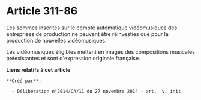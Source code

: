 # Article 311-86

Les sommes inscrites sur le compte automatique vidéomusiques des entreprises de production ne peuvent être réinvesties que
pour la production de nouvelles vidéomusiques. 

Les vidéomusiques éligibles mettent en images des compositions musicales préexistantes et sont d'expression originale
française.

**Liens relatifs à cet article**

	**Créé par**:

	  - Délibération n°2014/CA/11 du 27 novembre 2014 - art., v. init.

